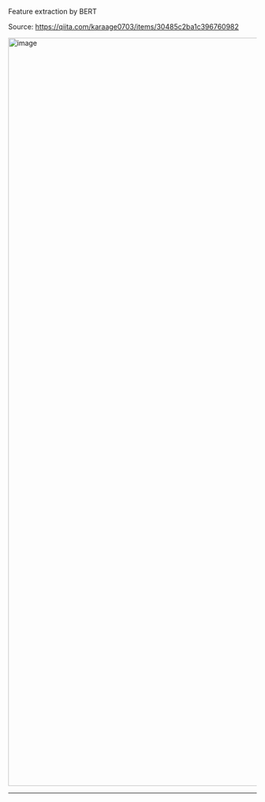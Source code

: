 Feature extraction by BERT

Source: https://qiita.com/karaage0703/items/30485c2ba1c396760982

<img width="1215" height="1515" alt="image" src="https://github.com/user-attachments/assets/20a94821-e27e-4d82-8e7c-abbecb800ff5" />

---

